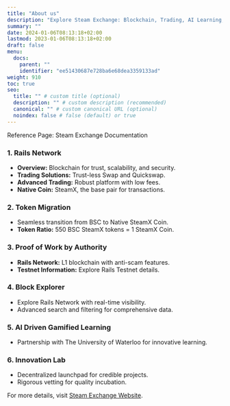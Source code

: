 ```yaml
---
title: "About us"
description: "Explore Steam Exchange: Blockchain, Trading, AI Learning, and Innovative Launchpad."
summary: ""
date: 2024-01-06T08:13:18+02:00
lastmod: 2023-01-06T08:13:18+02:00
draft: false
menu:
  docs:
    parent: ""
    identifier: "ee51430687e728ba6e68dea3359133ad"
weight: 910
toc: true
seo:
  title: "" # custom title (optional)
  description: "" # custom description (recommended)
  canonical: "" # custom canonical URL (optional)
  noindex: false # false (default) or true
---
```


Reference Page: Steam Exchange Documentation

### 1. Rails Network
   - **Overview:** Blockchain for trust, scalability, and security.
   - **Trading Solutions:** Trust-less Swap and Quickswap.
   - **Advanced Trading:** Robust platform with low fees.
   - **Native Coin:** SteamX, the base pair for transactions.

### 2. Token Migration
   - Seamless transition from BSC to Native SteamX Coin.
   - **Token Ratio:** 550 BSC SteamX tokens = 1 SteamX Coin.

### 3. Proof of Work by Authority
   - **Rails Network:** L1 blockchain with anti-scam features.
   - **Testnet Information:** Explore Rails Testnet details.

### 4. Block Explorer
   - Explore Rails Network with real-time visibility.
   - Advanced search and filtering for comprehensive data.

### 5. AI Driven Gamified Learning
   - Partnership with The University of Waterloo for innovative learning.

### 6. Innovation Lab
   - Decentralized launchpad for credible projects.
   - Rigorous vetting for quality incubation.

For more details, visit [Steam Exchange Website](https://steamexchange.io/more.html).

